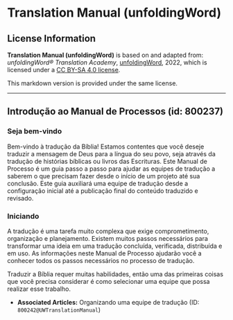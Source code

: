 # Translation Manual (unfoldingWord)

## License Information

**Translation Manual (unfoldingWord)** is based on and adapted from: _unfoldingWord® Translation Academy_, [unfoldingWord](https://unfoldingword.org/utw), 2022, which is licensed under a [CC BY-SA 4.0 license](https://creativecommons.org/licenses/by-sa/4.0/legalcode.en).

This markdown version is provided under the same license.



--------------------------------

## Introdução ao Manual de Processos (id: 800237)

### Seja bem\-vindo

Bem\-vindo à tradução da Bíblia! Estamos contentes que você deseje traduzir a mensagem de Deus para a língua do seu povo, seja através da tradução de histórias bíblicas ou livros das Escrituras. Este Manual de Processo é um guia passo a passo para ajudar as equipes de tradução a saberem o que precisam fazer desde o início de um projeto até sua conclusão. Este guia auxiliará uma equipe de tradução desde a configuração inicial até a publicação final do conteúdo traduzido e revisado.

### Iniciando

A tradução é uma tarefa muito complexa que exige comprometimento, organização e planejamento. Existem muitos passos necessários para transformar uma ideia em uma tradução concluída, verificada, distribuída e em uso. As informações neste Manual de Processo ajudarão você a conhecer todos os passos necessários no processo de tradução.

Traduzir a Bíblia requer muitas habilidades, então uma das primeiras coisas que você precisa considerar é como selecionar uma equipe que possa realizar esse trabalho.

* **Associated Articles:** Organizando uma equipe de tradução (ID: `800242@UWTranslationManual`)

